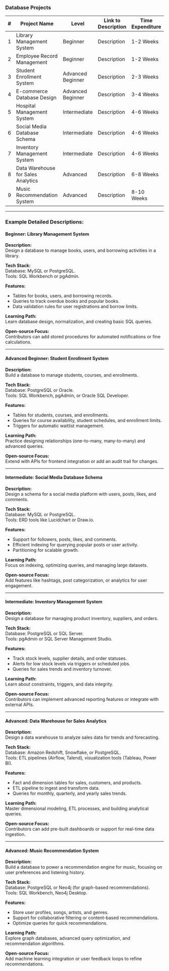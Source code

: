 ### Database Projects
| #   | Project Name                              | Level             | Link to Description | Time Expenditure |
|-----|------------------------------------------|-------------------|---------------------|------------------|
| 1   | Library Management System                | Beginner          | Description         | 1-2 Weeks        |
| 2   | Employee Record Management               | Beginner          | Description         | 1-2 Weeks        |
| 3   | Student Enrollment System                | Advanced Beginner | Description         | 2-3 Weeks        |
| 4   | E-commerce Database Design               | Advanced Beginner | Description         | 3-4 Weeks        |
| 5   | Hospital Management System               | Intermediate      | Description         | 4-6 Weeks        |
| 6   | Social Media Database Schema             | Intermediate      | Description         | 4-6 Weeks        |
| 7   | Inventory Management System              | Intermediate      | Description         | 4-6 Weeks        |
| 8   | Data Warehouse for Sales Analytics       | Advanced          | Description         | 6-8 Weeks        |
| 9   | Music Recommendation System              | Advanced          | Description         | 8-10 Weeks       |

---

### Example Detailed Descriptions:

#### Beginner: Library Management System
**Description:**  
Design a database to manage books, users, and borrowing activities in a library.

**Tech Stack:**  
Database: MySQL or PostgreSQL.  
Tools: SQL Workbench or pgAdmin.

**Features:**
- Tables for books, users, and borrowing records.
- Queries to track overdue books and popular books.
- Data validation rules for user registrations and borrow limits.

**Learning Path:**  
Learn database design, normalization, and creating basic SQL queries.

**Open-source Focus:**  
Contributors can add stored procedures for automated notifications or fine calculations.

---

#### Advanced Beginner: Student Enrollment System
**Description:**  
Build a database to manage students, courses, and enrollments.

**Tech Stack:**  
Database: PostgreSQL or Oracle.  
Tools: SQL Workbench, pgAdmin, or Oracle SQL Developer.

**Features:**
- Tables for students, courses, and enrollments.
- Queries for course availability, student schedules, and enrollment limits.
- Triggers for automatic waitlist management.

**Learning Path:**  
Practice designing relationships (one-to-many, many-to-many) and advanced queries.

**Open-source Focus:**  
Extend with APIs for frontend integration or add an audit trail for changes.

---

#### Intermediate: Social Media Database Schema
**Description:**  
Design a schema for a social media platform with users, posts, likes, and comments.

**Tech Stack:**  
Database: MySQL or PostgreSQL.  
Tools: ERD tools like Lucidchart or Draw.io.

**Features:**
- Support for followers, posts, likes, and comments.
- Efficient indexing for querying popular posts or user activity.
- Partitioning for scalable growth.

**Learning Path:**  
Focus on indexing, optimizing queries, and managing large datasets.

**Open-source Focus:**  
Add features like hashtags, post categorization, or analytics for user engagement.

---

#### Intermediate: Inventory Management System
**Description:**  
Design a database for managing product inventory, suppliers, and orders.

**Tech Stack:**  
Database: PostgreSQL or SQL Server.  
Tools: pgAdmin or SQL Server Management Studio.

**Features:**
- Track stock levels, supplier details, and order statuses.
- Alerts for low stock levels via triggers or scheduled jobs.
- Queries for sales trends and inventory turnover.

**Learning Path:**  
Learn about constraints, triggers, and data integrity.

**Open-source Focus:**  
Contributors can implement advanced reporting features or integrate with external APIs.

---

#### Advanced: Data Warehouse for Sales Analytics
**Description:**  
Design a data warehouse to analyze sales data for trends and forecasting.

**Tech Stack:**  
Database: Amazon Redshift, Snowflake, or PostgreSQL.  
Tools: ETL pipelines (Airflow, Talend), visualization tools (Tableau, Power BI).

**Features:**
- Fact and dimension tables for sales, customers, and products.
- ETL pipeline to ingest and transform data.
- Queries for monthly, quarterly, and yearly sales trends.

**Learning Path:**  
Master dimensional modeling, ETL processes, and building analytical queries.

**Open-source Focus:**  
Contributors can add pre-built dashboards or support for real-time data ingestion.

---

#### Advanced: Music Recommendation System
**Description:**  
Build a database to power a recommendation engine for music, focusing on user preferences and listening history.

**Tech Stack:**  
Database: PostgreSQL or Neo4j (for graph-based recommendations).  
Tools: SQL Workbench, Neo4j Desktop.

**Features:**
- Store user profiles, songs, artists, and genres.
- Support for collaborative filtering or content-based recommendations.
- Optimize queries for quick recommendations.

**Learning Path:**  
Explore graph databases, advanced query optimization, and recommendation algorithms.

**Open-source Focus:**  
Add machine learning integration or user feedback loops to refine recommendations.